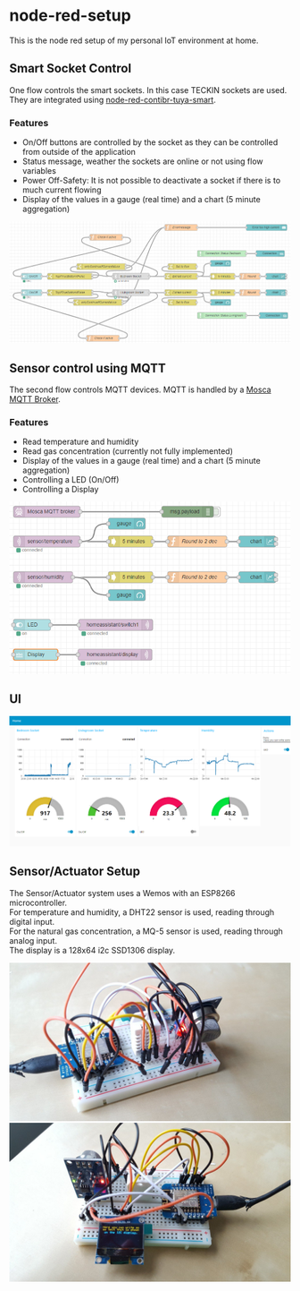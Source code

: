 # node-red-setup

This is the node red setup of my personal IoT environment at home.

## Smart Socket Control

One flow controls the smart sockets. In this case TECKIN sockets are used. They are integrated using [node-red-contibr-tuya-smart](https://github.com/hgross/node-red-contrib-tuya-smart).

### Features

- On/Off buttons are controlled by the socket as they can be controlled from outside of the application
- Status message, weather the sockets are online or not using flow variables
- Power Off-Safety: It is not possible to deactivate a socket if there is to much current flowing
- Display of the values in a gauge (real time) and a chart (5 minute aggregation)

![Socket Flow](https://github.com/ChFlick/node-red-setup/blob/master/socketFlow.png "Socket Flow")

## Sensor control using MQTT

The second flow controls MQTT devices. MQTT is handled by a [Mosca MQTT Broker](https://flows.nodered.org/node/node-red-contrib-mqtt-broker).

### Features

- Read temperature and humidity
- Read gas concentration (currently not fully implemented)
- Display of the values in a gauge (real time) and a chart (5 minute aggregation)
- Controlling a LED (On/Off)
- Controlling a Display

![MQTT Flow](https://github.com/ChFlick/node-red-setup/blob/master/sensorFlow.png "Sensor Flow")

## UI

![Dashboard](https://github.com/ChFlick/node-red-setup/blob/master/dashboard.PNG "Dashboard")

## Sensor/Actuator Setup

The Sensor/Actuator system uses a Wemos with an ESP8266 microcontroller.  
For temperature and humidity, a DHT22 sensor is used, reading through digital input.  
For the natural gas concentration, a MQ-5 sensor is used, reading through analog input.  
The display is a 128x64 i2c SSD1306 display.  

![Sensor Actuator Setup Front](https://github.com/ChFlick/node-red-setup/blob/master/wemosSetupFront.jpg "Sensor Actuator Setup Front")
![Sensor Actuator Setup Back](https://github.com/ChFlick/node-red-setup/blob/master/wemosSetupBack.jpg "Sensor Actuator Setup Back")
